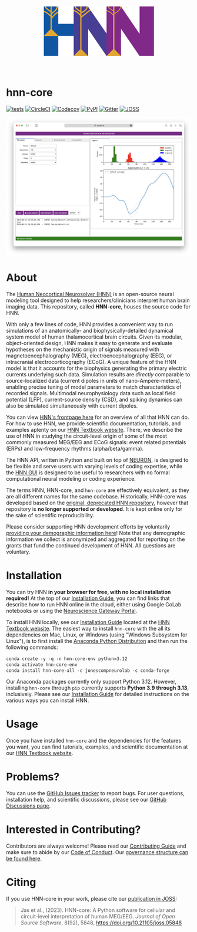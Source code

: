 
<h1 align="center">
<img src="https://raw.githubusercontent.com/jonescompneurolab/jones-website/master/images/frontpage/logos/logo-hnn-medium.png" width="300">
</h1><br>

# hnn-core

[![tests](https://github.com/jonescompneurolab/hnn-core/actions/workflows/unix_unit_tests.yml/badge.svg?branch=master)](https://github.com/jonescompneurolab/hnn-core/actions/?query=branch:master+event:push)
[![CircleCI](https://circleci.com/gh/jonescompneurolab/hnn-core.svg?style=svg)](https://circleci.com/gh/jonescompneurolab/hnn-core)
[![Codecov](https://codecov.io/gh/jonescompneurolab/hnn-core/branch/master/graph/badge.svg)](https://codecov.io/gh/jonescompneurolab/hnn-core)
[![PyPI](https://img.shields.io/pypi/dm/hnn-core.svg?label=PyPI%20downloads)](https://pypi.org/project/hnn-core/)
[![Gitter](https://badges.gitter.im/jonescompneurolab/hnn_core.svg)](https://gitter.im/jonescompneurolab/hnn-core?utm_source=badge&utm_medium=badge&utm_campaign=pr-badge)
[![JOSS](https://joss.theoj.org/papers/10.21105/joss.05848/status.svg)](https://doi.org/10.21105/joss.05848)

![HNN-GUI](https://raw.githubusercontent.com/jonescompneurolab/hnn-core/acbcc4a598610dc3be5d4b0b7c59f98251ea7690/.github/images/hnn_gui.png)

# About

The [Human Neocortical Neurosolver (HNN)](https://hnn.brown.edu) is an open-source
neural modeling tool designed to help researchers/clinicians interpret human brain
imaging data. This repository, called **HNN-core**, houses the source code for HNN.

With only a few lines of code, HNN provides a convenient way to run simulations of an
anatomically- and biophysically-detailed dynamical system model of human thalamocortical
brain circuits. Given its modular, object-oriented design, HNN makes it easy to generate
and evaluate hypotheses on the mechanistic origin of signals measured with
magnetoencephalography (MEG), electroencephalography (EEG), or intracranial
electrocorticography (ECoG). A unique feature of the HNN model is that it accounts for
the biophysics generating the primary electric currents underlying such data. Simulation
results are *directly* comparable to source-localized data (current dipoles in units of
nano-Ampere-meters), enabling precise tuning of model parameters to match
characteristics of recorded signals. Multimodal neurophysiology data such as local field
potential (LFP), current-source density (CSD), and spiking dynamics can also be
simulated simultaneously with current dipoles.

You can view [HNN's frontpage here](https://hnn.brown.edu) for an overview of all that
HNN can do. For how to use HNN, we provide scientific documentation, tutorials, and
examples aplenty on our [HNN Textbook website][]. There, we describe the use of HNN in
studying the circuit-level origin of some of the most commonly measured MEG/EEG and ECoG
signals: event related potentials (ERPs) and low-frequency rhythms (alpha/beta/gamma).

The HNN API, written in Python and built on top of
[NEURON](https://www.neuron.yale.edu/neuron/), is designed to be flexible and serve
users with varying levels of coding expertise, while the [HNN
GUI](https://jonescompneurolab.github.io/textbook/content/04_using_hnn_gui/gui_quickstart.html)
is designed to be useful to researchers with no formal computational neural modeling or
coding experience.

The terms HNN, HNN-core, and `hnn-core` are effectively equivalent, as they are all
different names for the same codebase. Historically, HNN-core was developed based on
the [original, deprecated HNN repository](https://github.com/jonescompneurolab/hnn), however that
repository is **no longer supported or developed**. It is kept online only for the sake
of scientific reproducibility.

Please consider supporting HNN development efforts by voluntarily [providing your
demographic information
here](https://docs.google.com/forms/d/e/1FAIpQLSfN2F4IkGATs6cy1QBO78C6QJqvm9y14TqsCUsuR4Rrkmr1Mg/viewform)!
Note that any demographic information we collect is anonymized and aggregated for
reporting on the grants that fund the continued development of HNN. All questions are
voluntary.

# Installation

You can try HNN **in your browser for free, with no local installation required!** At
the top of our [Installation Guide][], you can find links that describe how to run HNN
online in the cloud, either using Google CoLab notebooks or using the [Neuroscience Gateway
Portal](https://www.nsgportal.org/).

To install HNN locally, see our [Installation Guide][] located at the [HNN Textbook
website][]. The easiest way to install `hnn-core` with the all its dependencies on Mac,
Linux, or Windows (using "Windows Subsystem for Linux"), is to first install the
[Anaconda Python Distribution](https://www.anaconda.com/download/success) and then run
the following commands:

```
conda create -y -q -n hnn-core-env python=3.12
conda activate hnn-core-env
conda install hnn-core-all -c jonescompneurolab -c conda-forge
```

Our Anaconda packages currently only support Python 3.12. However, installing `hnn-core`
through `pip` currently supports **Python 3.9 through 3.13**, inclusively. Please see
our [Installation Guide][] for detailed instructions on the various ways you can install
HNN.

# Usage

Once you have installed `hnn-core` and the dependencies for the features you want, you
can find tutorials, examples, and scientific documentation at our [HNN Textbook
website][].

# Problems?

You can use the [GitHub Issues
tracker](https://github.com/jonescompneurolab/hnn-core/issues) to report bugs. For user
questions, installation help, and scientific discussions, please see our [GitHub
Discussions page](https://github.com/jonescompneurolab/hnn-core/discussions).

# Interested in Contributing?

Contributors are always welcome! Please read our [Contributing Guide][] and make sure to
abide by our [Code of
Conduct](https://github.com/jonescompneurolab/hnn-core/blob/master/CODE_OF_CONDUCT.md). Our
[governance structure can be found
here](https://jonescompneurolab.github.io/hnn-core/stable/governance.html).

# Citing

If you use HNN-core in your work, please cite our [publication in
JOSS](https://doi.org/10.21105/joss.05848):

> Jas et al., (2023). HNN-core: A Python software for cellular and
> circuit-level interpretation of human MEG/EEG. *Journal of Open Source
> Software*, 8(92), 5848, <https://doi.org/10.21105/joss.05848>

[Contributing Guide]: https://jonescompneurolab.github.io/hnn-core/stable/contributing.html
[HNN Textbook website]: https://jonescompneurolab.github.io/textbook/content/preface.html
[Installation Guide]: https://jonescompneurolab.github.io/textbook/content/01_getting_started/installation.html
